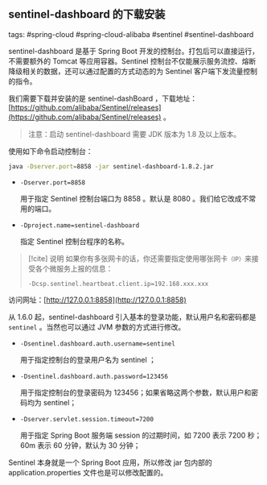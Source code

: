 ## sentinel-dashboard 的下载安装 

tags: #spring-cloud #spring-cloud-alibaba #sentinel #sentinel-dashboard

sentinel-dashboard 是基于 Spring Boot 开发的控制台。打包后可以直接运行，不需要额外的 Tomcat 等应用容器。Sentinel 控制台不仅能展示服务流控、熔断降级相关的数据，还可以通过配置的方式动态的为 Sentinel 客户端下发流量控制的指令。

我们需要下载并安装的是 sentinel-dashBoard ，下载地址：[https://github.com/alibaba/Sentinel/releases](https://github.com/alibaba/Sentinel/releases) 。

> 注意：启动 sentinel-dashboard 需要 JDK 版本为 1.8 及以上版本。

使用如下命令启动控制台：

```bash
java -Dserver.port=8858 -jar sentinel-dashboard-1.8.2.jar
```

-   `-Dserver.port=8858`

    用于指定 Sentinel 控制台端口为 8858 。默认是 8080 。我们给它改成不常用的端口。

-   `-Dproject.name=sentinel-dashboard`

    指定 Sentinel 控制台程序的名称。

> [!cite] 说明
> 如果你有多张网卡的话，你还需要指定使用哪张网卡<small>（IP）</small>来接受各个微服务上报的信息：
> 
> `-Dcsp.sentinel.heartbeat.client.ip=192.168.xxx.xxx`

访问网址：[http://127.0.0.1:8858](http://127.0.0.1:8858)

从 1.6.0 起，sentinel-dashboard 引入基本的登录功能，默认用户名和密码都是 `sentinel` 。当然也可以通过 JVM 参数的方式进行修改。

-   `-Dsentinel.dashboard.auth.username=sentinel`

    用于指定控制台的登录用户名为 sentinel ；

-   `-Dsentinel.dashboard.auth.password=123456`

    用于指定控制台的登录密码为 123456；如果省略这两个参数，默认用户和密码均为 sentinel；

-   `-Dserver.servlet.session.timeout=7200`

    用于指定 Spring Boot 服务端 session 的过期时间，如 7200 表示 7200 秒；60m 表示 60 分钟，默认为 30 分钟；

Sentinel 本身就是一个 Spring Boot 应用，所以修改 jar 包内部的 application.properties 文件也是可以修改配置的。

